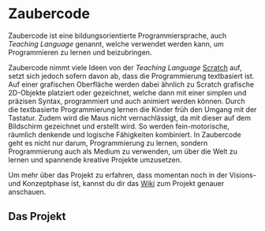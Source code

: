 # Zaubercode

Zaubercode ist eine bildungsorientierte Programmiersprache, auch *Teaching Language* genannt, welche verwendet werden kann, um Programmieren zu lernen und beizubringen.

Zaubercode nimmt viele Ideen von der *Teaching Language* [Scratch](https://scratch.mit.edu/) auf, setzt sich jedoch sofern davon ab, dass die Programmierung textbasiert ist. Auf einer grafischen Oberfläche werden dabei ähnlich zu Scratch grafische 2D-Objekte platziert oder gezeichnet, welche dann mit einer simplen und präzisen Syntax, programmiert und auch animiert werden können. Durch die textbasierte Programmierung lernen die Kinder früh den Umgang mit der Tastatur. Zudem wird die Maus nicht vernachlässigt, da mit dieser auf dem Bildschirm gezeichnet und erstellt wird. So werden fein-motorische, räumlich denkende und logische Fähigkeiten kombiniert. In Zaubercode geht es nicht nur darum, Programmierung zu lernen, sondern Programmierung auch als Medium zu verwenden, um über die Welt zu lernen und spannende kreative Projekte umzusetzen.

Um mehr über das Projekt zu erfahren, dass momentan noch in der Visions- und Konzeptphase ist, kannst du dir das [Wiki](https://github.com/lulugo19/Zaubercode/wiki) zum Projekt genauer anschauen.

## Das Projekt 

```

```
